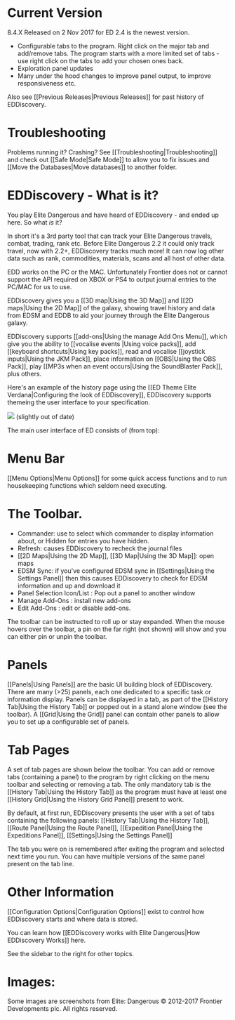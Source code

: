 # Current Version

8.4.X Released on 2 Nov 2017 for ED 2.4 is the newest version. 

* Configurable tabs to the program. Right click on the major tab and add/remove tabs. The program starts with a more limited set of tabs - use right click on the tabs to add your chosen ones back.
* Exploration panel updates
* Many under the hood changes to improve panel output, to improve responsiveness etc.

Also see [[Previous Releases|Previous Releases]] for past history of EDDiscovery.

# Troubleshooting
Problems running it? Crashing? See [[Troubleshooting|Troubleshooting]] and check out [[Safe Mode|Safe Mode]] to allow you to fix issues and [[Move the Databases|Move databases]] to another folder.

# EDDiscovery - What is it?

You play Elite Dangerous and have heard of EDDiscovery - and ended up here.  So what _is_ it?  
  
In short it's a 3rd party tool that can track your Elite Dangerous travels, combat, trading, rank etc. Before Elite Dangerous 2.2 it could only track travel, now with 2.2+, EDDiscovery tracks much more! It can now log other data such as rank, commodities, materials, scans and all host of other data.

EDD works on the PC or the MAC.  Unfortunately Frontier does not or cannot support the API required on XBOX or PS4 to output journal entries to the PC/MAC for us to use.

EDDiscovery gives you a [[3D map|Using the 3D Map]] and [[2D maps|Using the 2D Map]] of the galaxy, showing travel history and data from EDSM and EDDB to aid your journey through the Elite Dangerous galaxy.

EDDiscovery supports [[add-ons|Using the manage Add Ons Menu]], which give you the ability to [[vocalise events |Using voice packs]], add [[keyboard shortcuts|Using key packs]], read and vocalise [[joystick inputs|Using the JKM Pack]], place information on [[OBS|Using the OBS Pack]], play [[MP3s when an event occurs|Using the SoundBlaster Pack]], plus others.

Here's an example of the history page using the [[ED Theme Elite Verdana|Configuring the look of EDDiscovery]], EDDiscovery supports themeing the user interface to your specification.

![](https://i.imgur.com/5WakbQp.png)
(slightly out of date)

The main user interface of ED consists of (from top):

# Menu Bar
[[Menu Options|Menu Options]] for some quick access functions and to run housekeeping functions which seldom need executing.

# The Toolbar.  
* Commander: use to select which commander to display information about, or Hidden for entries you have hidden.
* Refresh: causes EDDiscovery to recheck the journal files
* [[2D Maps|Using the 2D Map]], [[3D Map|Using the 3D Map]]: open maps
* EDSM Sync: if you've configured EDSM sync in [[Settings|Using the Settings Panel]] then this causes EDDiscovery to check for EDSM information and up and download it
* Panel Selection Icon/List : Pop out a panel to another window
* Manage Add-Ons : install new add-ons
* Edit Add-Ons : edit or disable add-ons.

The toolbar can be instructed to roll up or stay expanded. When the mouse hovers over the toolbar, a pin on the far right (not shown) will show and you can either pin or unpin the toolbar.

# Panels
[[Panels|Using Panels]] are the basic UI building block of EDDiscovery. There are many (>25) panels, each one dedicated to a specific task or information display. Panels can be displayed in a tab, as part of the [[History Tab|Using the History Tab]] or popped out in a stand alone window (see the toolbar).  A [[Grid|Using the Grid]] panel can contain other panels to allow you to set up a configurable set of panels.

# Tab Pages
A set of tab pages are shown below the toolbar.  You can add or remove tabs (containing a panel) to the program by right clicking on the menu toolbar and selecting or removing a tab.  The only mandatory tab is the [[History Tab|Using the History Tab]] as the program must have at least one [[History Grid|Using the History Grid Panel]] present to work.

By default, at first run, EDDiscovery presents the user with a set of tabs containing the following panels: [[History Tab|Using the History Tab]], [[Route Panel|Using the Route Panel]], [[Expedition Panel|Using the Expeditions Panel]], [[Settings|Using the Settings Panel]]

The tab you were on is remembered after exiting the program and selected next time you run.  You can have multiple versions of the same panel present on the tab line.

# Other Information

[[Configuration Options|Configuration Options]] exist to control how EDDiscovery starts and where data is stored.

You can learn how [[EDDiscovery works with Elite Dangerous|How EDDiscovery Works]] here.

See the sidebar to the right for other topics.

# Images:
Some images are screenshots from Elite: Dangerous © 2012-2017 Frontier Developments plc. All rights reserved.